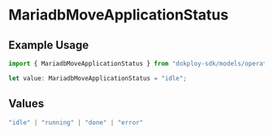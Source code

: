 # MariadbMoveApplicationStatus

## Example Usage

```typescript
import { MariadbMoveApplicationStatus } from "dokploy-sdk/models/operations";

let value: MariadbMoveApplicationStatus = "idle";
```

## Values

```typescript
"idle" | "running" | "done" | "error"
```